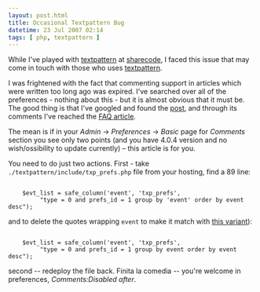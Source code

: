 ```yaml
---
layout: post.html
title: Occasional Textpattern Bug
datetime: 23 Jul 2007 02:14
tags: [ php, textpattern ]
---
```


While I've played with [textpattern](http://textpattern.org/) at [sharecode](http://sharedcode.info/), I faced this issue that may come in touch with those who uses [textpattern](http://textpattern.org/).

I was frightened with the fact that commenting support in articles which were written too long ago was expired. I've searched over all of the preferences - nothing about this - but it is almost obvious that it must be. The good thing is that I've googled and found the [post](http://hari.literaryforums.org/2007/04/22/textpattern-review/), and through its comments I've reached the [FAQ article](http://textpattern.com/faq/257/comment-preferences-are-missing).

The mean is if in your _Admin_ -> _Preferences_ -> _Basic_ page for _Comments_ section you see only two points (and you have 4.0.4 version and no wish/ossibility to update currently) – this article is for you.

You need to do just two actions. First - take `./textpattern/include/txp_prefs.php` file from your hosting, find a 89 line:

~~~ { php }

    $evt_list = safe_column('event', 'txp_prefs',
         "type = 0 and prefs_id = 1 group by 'event' order by event desc");

~~~

and to delete the quotes wrapping `event` to make it match with [this variant](http://dev.textpattern.com/browser/development/4.0/textpattern/include/txp_prefs.php?rev=2156#L89)):

~~~ { php }

    $evt_list = safe_column('event', 'txp_prefs',
         "type = 0 and prefs_id = 1 group by event order by event desc");

~~~

second -- redeploy the file back. Finita la comedia -- you're welcome in preferences,  _Comments:Disabled after_.

